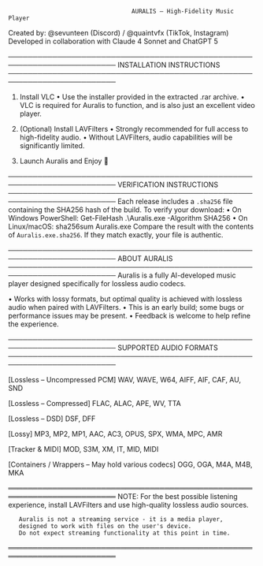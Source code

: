 
                                       AURALIS – High-Fidelity Music Player             


Created by:
  @sevunteen (Discord) / @quaintvfx (TikTok, Instagram)
  Developed in collaboration with Claude 4 Sonnet and ChatGPT 5

────────────────────────────────────────────────────────────────────────
 INSTALLATION INSTRUCTIONS
────────────────────────────────────────────────────────────────────────
 1. Install VLC
    • Use the installer provided in the extracted .rar archive.
    • VLC is required for Auralis to function, and is also just an excellent video player.

 2. (Optional) Install LAVFilters
    • Strongly recommended for full access to high-fidelity audio.
    • Without LAVFilters, audio capabilities will be significantly
      limited.

 3. Launch Auralis and Enjoy 🎵

────────────────────────────────────────────────────────────────────────
 VERIFICATION INSTRUCTIONS
────────────────────────────────────────────────────────────────────────
 Each release includes a `.sha256` file containing the SHA256 hash of the build.
 To verify your download:
   • On Windows PowerShell:  Get-FileHash .\Auralis.exe -Algorithm SHA256
   • On Linux/macOS:         sha256sum Auralis.exe
 Compare the result with the contents of `Auralis.exe.sha256`. If they match exactly, your file is authentic.

────────────────────────────────────────────────────────────────────────
 ABOUT AURALIS
────────────────────────────────────────────────────────────────────────
 Auralis is a fully AI-developed music player designed specifically
 for lossless audio codecs.

 • Works with lossy formats, but optimal quality is achieved with
   lossless audio when paired with LAVFilters.
 • This is an early build; some bugs or performance issues may be
   present.
 • Feedback is welcome to help refine the experience.

────────────────────────────────────────────────────────────────────────
 SUPPORTED AUDIO FORMATS
────────────────────────────────────────────────────────────────────────

 [Lossless – Uncompressed PCM]
   WAV, WAVE, W64, AIFF, AIF, CAF, AU, SND

 [Lossless – Compressed]
   FLAC, ALAC, APE, WV, TTA

 [Lossless – DSD]
   DSF, DFF

 [Lossy]
   MP3, MP2, MP1, AAC, AC3, OPUS, SPX, WMA, MPC, AMR

 [Tracker & MIDI]
   MOD, S3M, XM, IT, MID, MIDI

 [Containers / Wrappers – May hold various codecs]
   OGG, OGA, M4A, M4B, MKA

════════════════════════════════════════════════════════════════════════
 NOTE: For the best possible listening experience, install LAVFilters
       and use high-quality lossless audio sources.

       Auralis is not a streaming service - it is a media player, 
       designed to work with files on the user's device.
       Do not expect streaming functionality at this point in time.
════════════════════════════════════════════════════════════════════════
